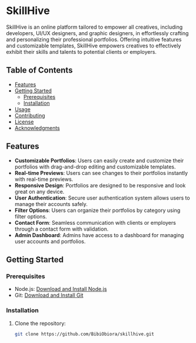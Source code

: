 # SkillHive

SkillHive is an online platform tailored to empower all creatives, including developers, UI/UX designers, and graphic designers, in effortlessly crafting and personalizing their professional portfolios. Offering intuitive features and customizable templates, SkillHive empowers creatives to effectively exhibit their skills and talents to potential clients or employers.

## Table of Contents

- [Features](#features)
- [Getting Started](#getting-started)
  - [Prerequisites](#prerequisites)
  - [Installation](#installation)
- [Usage](#usage)
- [Contributing](#contributing)
- [License](#license)
- [Acknowledgments](#acknowledgments)

## Features

- **Customizable Portfolios**: Users can easily create and customize their portfolios with drag-and-drop editing and customizable templates.
- **Real-time Previews**: Users can see changes to their portfolios instantly with real-time previews.
- **Responsive Design**: Portfolios are designed to be responsive and look great on any device.
- **User Authentication**: Secure user authentication system allows users to manage their accounts safely.
- **Filter Options**: Users can organize their portfolios by category using filter options.
- **Contact Form**: Seamless communication with clients or employers through a contact form with validation.
- **Admin Dashboard**: Admins have access to a dashboard for managing user accounts and portfolios.

## Getting Started

### Prerequisites

- Node.js: [Download and Install Node.js](https://nodejs.org/)
- Git: [Download and Install Git](https://git-scm.com/)

### Installation

1. Clone the repository:
   ```bash
   git clone https://github.com/BibiObiora/skillhive.git
   ```
